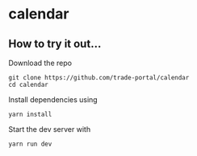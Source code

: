 # calendar

## How to try it out...

Download the repo

```
git clone https://github.com/trade-portal/calendar
cd calendar
```

Install dependencies using

```
yarn install
```

Start the dev server with

```
yarn run dev
```
